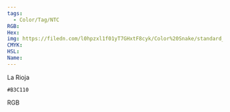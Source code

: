 ```yaml
---
tags:
  - Color/Tag/NTC
RGB:
Hex:
img: https://filedn.com/l0hpzxl1f01yT7GHxtF8cyk/Color%20Snake/standard_csv_to_svg/%23/B3C110.svg
CMYK:
HSL:
Name:
---
```

La Rioja
```palette
#B3C110
```
RGB

